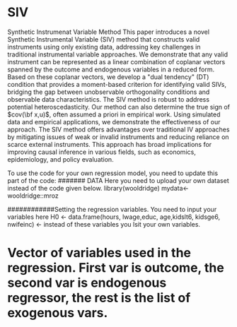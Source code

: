 # SIV
Synthetic Instrumenat Variable Method
This paper introduces a novel Synthetic Instrumental Variable (SIV) method that constructs valid instruments using only existing data, addressing key challenges in traditional instrumental variable approaches. We demonstrate that any valid instrument can be represented as a linear combination of coplanar vectors spanned by the outcome and endogenous variables in a reduced form. Based on these coplanar vectors, we develop a "dual tendency" (DT) condition that provides a moment-based criterion for identifying valid SIVs, bridging the gap between unobservable orthogonality conditions and observable data characteristics. The SIV method is robust to address potential heteroscedasticity. Our method can also determine the true sign of $cov(\bf x,u)$, often assumed a priori in empirical work.  Using simulated data and empirical applications, we demonstrate the effectiveness of our approach. The SIV method offers advantages over traditional IV approaches by mitigating issues of weak or invalid instruments and reducing reliance on scarce external instruments. This approach has broad implications for improving causal inference in various fields, such as economics, epidemiology, and policy evaluation.

To use the code for your own regression model, you need to update this part of the code:
####### DATA 
Here you need to upload your own dataset instead of the code given below.
library(wooldridge)
mydata<-wooldridge::mroz

############Setting the regression variables. You need to input your variables here
H0 <- data.frame(hours, lwage,educ, age,kidslt6, kidsge6, nwifeinc)  <- instead of these variables you lsit your own variables.
# Vector of variables used in the regression. First var is outcome, the second var is endogenous regressor, the rest is the list of exogenous vars.
